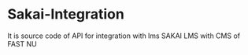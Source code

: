 # Sakai-Integration
It is source code of API for integration with lms SAKAI LMS with CMS of FAST NU

